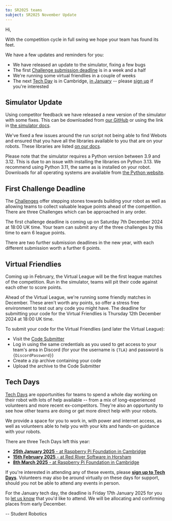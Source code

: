 ```yaml
---
to: SR2025 teams
subject: SR2025 November Update
---
```


Hi,

With the competition cycle in full swing we hope your team has found its feet.

We have a few updates and reminders for you:

* We have released an update to the simulator, fixing a few bugs
* The first [Challenge submission deadline][challenge-deadline] is in a week and a half
* We're running some virtual friendlies in a couple of weeks
* The next [Tech Day][tech-days] is in Cambridge, [in January][cambridge-tech-day-january] -- please [sign up][tech-day-signup] if you're interested

## Simulator Update

Using competitor feedback we have released a new version of the simulator with some fixes. This can be downloaded from [our GitHub](https://github.com/srobo/sbot_simulator/releases/download/2025.1.1/sbot-simulator-2025.1.1.zip) or using the link in [the simulator docs](https://studentrobotics.org/docs/simulator/setting_up_simulator).

We've fixed a few issues around the run script not being able to find Webots and ensured that you have all the libraries available to you that are on your robots. These libraries are listed [on our docs](https://studentrobotics.org/docs/kit/brain_board/python_libraries).

Please note that the simulator requires a Python version between 3.9 and 3.12. This is due to an issue with installing the libraries on Python 3.13. We recommend using Python 3.11, the same as is installed on your robot. Downloads for all operating systems are available from [the Python website](https://www.python.org/downloads/release/python-3119/).

## First Challenge Deadline

The [Challenges][challenges] offer stepping stones towards building your robot as well as allowing teams to collect valuable league points ahead of the competition. There are three Challenges which can be approached in any order.

The first challenge deadline is coming up on Saturday 7th December 2024 at 18:00 UK time. Your team can submit any of the three challenges by this time to earn 6 league points.

There are two further submission deadlines in the new year, with each different submission worth a further 6 points.

## Virtual Friendlies

Coming up in February, the Virtual League will be the first league matches of the competition. Run in the simulator, teams will pit their code against each other to score points.

Ahead of the Virtual League, we're running some friendly matches in December. These aren't worth any points, so offer a stress free environment to test out any code you might have. The deadline for submitting your code for the Virtual Friendlies is Thursday 12th December 2024 at 18:00 UK time.

To submit your code for the Virtual Friendlies (and later the Virtual League):

* Visit the [Code Submitter][code-submitter]
* Log in using the same credentials as you used to get access to your team's area in Discord (for your the username is `{TLA}` and password is `{DiscordPassword}`)
* Create a zip archive containing your code
* Upload the archive to the Code Submitter

## Tech Days

[Tech Days][tech-days] are opportunities for teams to spend a whole day working on their robot with lots of help available -- from a mix of long-experienced volunteers and more recent ex-competitors. They're also an opportunity to see how other teams are doing or get more direct help with your robots.

We provide a space for you to work in, with power and internet access, as well as volunteers able to help you with your kits and hands-on guidance with your robots.

There are three Tech Days left this year:

* [**25th January 2025** - at Raspberry Pi Foundation in Cambridge][cambridge-tech-day-january]
* [**15th February 2025** - at Red River Software in Horsham][horsham-tech-day-february]
* [**8th March 2025** - at Raspberry Pi Foundation in Cambridge][cambridge-tech-day-march]

If you're interested in attending any of these events, please **[sign up to Tech Days][tech-day-signup]**.
Volunteers may also be around virtually on these days for support, should you not be able to attend any events in person.

For the January tech day, the deadline is Friday 17th January 2025 for you to [let us know][tech-day-signup] that you'd like to attend. We will be allocating and confirming places from early December.

-- Student Robotics


[challenge-deadline]: https://studentrobotics.org/events/sr2025/first-challenge-submission-deadline/
[cambridge-tech-day-january]: https://studentrobotics.org/events/sr2025/cambridge-tech-day-january
[horsham-tech-day-february]: https://studentrobotics.org/events/sr2025/horsham-tech-day-february
[cambridge-tech-day-march]: https://studentrobotics.org/events/sr2025/cambridge-tech-day-march
[challenges]: https://studentrobotics.org/docs/resources/2025/challenges.html
[code-submitter]: https://studentrobotics.org/code-submitter/
[tech-days]: https://studentrobotics.org/docs/robots_101/tech_days
[tech-day-signup]: https://forms.gle/SpZnqpUAaRbxwy2C9

